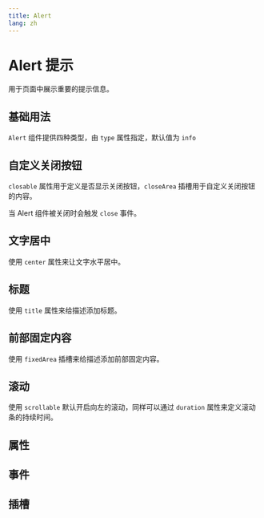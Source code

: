 ```yaml
---
title: Alert
lang: zh
---
```


<script setup lang="ts">
  import props from "../../../example/alert/description/zh-props.ts";
  import events from "../../../example/alert/description/zh-events.ts";
  import slots from "../../../example/alert/description/zh-slots.ts";
</script>

# Alert 提示

用于页面中展示重要的提示信息。

## 基础用法

```Alert``` 组件提供四种类型，由 ```type``` 属性指定，默认值为 ```info```
<demo src="../../../example/alert/base.vue"></demo>


## 自定义关闭按钮

```closable``` 属性用于定义是否显示关闭按钮，```closeArea``` 插槽用于自定义关闭按钮的内容。

当 Alert 组件被关闭时会触发 ```close``` 事件。

<demo src="../../../example/alert/close.vue"></demo>

## 文字居中

使用 ```center``` 属性来让文字水平居中。
<demo src="../../../example/alert/center.vue"></demo>

## 标题

使用 ```title``` 属性来给描述添加标题。
<demo src="../../../example/alert/title.vue"></demo>

## 前部固定内容

使用 ```fixedArea``` 插槽来给描述添加前部固定内容。
<demo src="../../../example/alert/flex-tip.vue"></demo>

## 滚动

使用 ```scrollable``` 默认开启向左的滚动，同样可以通过 ```duration``` 属性来定义滚动条的持续时间。
<demo src="../../../example/alert/scrollable.vue"></demo>

## 属性
<table-block type="propsZh" :data="props"></table-block>


## 事件
<table-block type="eventsZh" :data="events"></table-block>


## 插槽
<table-block type="slotsZh" :data="slots"></table-block>
